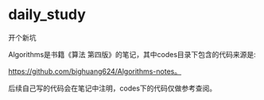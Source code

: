 # daily_study

开个新坑

Algorithms是书籍《算法 第四版》的笔记，其中codes目录下包含的代码来源是:

https://github.com/bighuang624/Algorithms-notes。

后续自己写的代码会在笔记中注明，codes下的代码仅做参考查阅。